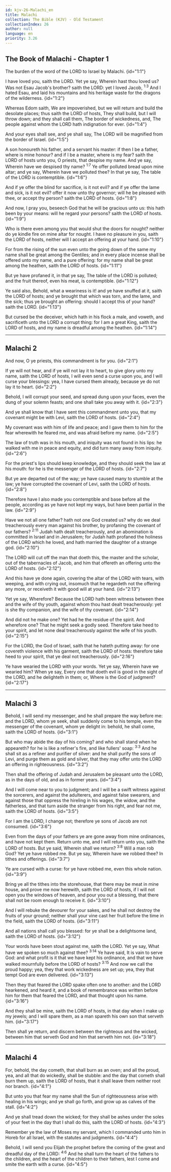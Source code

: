 ```yaml
---
id: kjv-26-Malachi_en
title: Malachi
collection: The Bible (KJV) - Old Testament
collectionIndex: 26
author: null
language: en
priority: 3.26
---
```


## The Book of Malachi - Chapter 1

The burden of the word of the LORD to Israel by Malachi.  {id="1:1"}

I have loved you, saith the LORD. Yet ye say, Wherein hast thou loved us? Was not Esau Jacob's brother? saith the LORD: yet I loved Jacob, <sup>1:3</sup> And I hated Esau, and laid his mountains and his heritage waste for the dragons of the wilderness.  {id="1:2"}

Whereas Edom saith, We are impoverished, but we will return and build the desolate places; thus saith the LORD of hosts, They shall build, but I will throw down; and they shall call them, The border of wickedness, and, The people against whom the LORD hath indignation for ever.  {id="1:4"}

And your eyes shall see, and ye shall say, The LORD will be magnified from the border of Israel.  {id="1:5"}

A son honoureth his father, and a servant his master: if then I be a father, where is mine honour? and if I be a master, where is my fear? saith the LORD of hosts unto you, O priests, that despise my name. And ye say, Wherein have we despised thy name?  <sup>1:7</sup> Ye offer polluted bread upon mine altar; and ye say, Wherein have we polluted thee? In that ye say, The table of the LORD is contemptible.  {id="1:6"}

And if ye offer the blind for sacrifice, is it not evil? and if ye offer the lame and sick, is it not evil? offer it now unto thy governor; will he be pleased with thee, or accept thy person? saith the LORD of hosts.  {id="1:8"}

And now, I pray you, beseech God that he will be gracious unto us: this hath been by your means: will he regard your persons? saith the LORD of hosts.  {id="1:9"}

Who is there even among you that would shut the doors for nought? neither do ye kindle fire on mine altar for nought. I have no pleasure in you, saith the LORD of hosts, neither will I accept an offering at your hand.  {id="1:10"}

For from the rising of the sun even unto the going down of the same my name shall be great among the Gentiles; and in every place incense shall be offered unto my name, and a pure offering: for my name shall be great among the heathen, saith the LORD of hosts.  {id="1:11"}

But ye have profaned it, in that ye say, The table of the LORD is polluted; and the fruit thereof, even his meat, is contemptible.  {id="1:12"}

Ye said also, Behold, what a weariness is it! and ye have snuffed at it, saith the LORD of hosts; and ye brought that which was torn, and the lame, and the sick; thus ye brought an offering: should I accept this of your hand? saith the LORD.  {id="1:13"}

But cursed be the deceiver, which hath in his flock a male, and voweth, and sacrificeth unto the LORD a corrupt thing: for I am a great King, saith the LORD of hosts, and my name is dreadful among the heathen.  {id="1:14"}

---

## Malachi 2

And now, O ye priests, this commandment is for you.  {id="2:1"}

If ye will not hear, and if ye will not lay it to heart, to give glory unto my name, saith the LORD of hosts, I will even send a curse upon you, and I will curse your blessings: yea, I have cursed them already, because ye do not lay it to heart.  {id="2:2"}

Behold, I will corrupt your seed, and spread dung upon your faces, even the dung of your solemn feasts; and one shall take you away with it.  {id="2:3"}

And ye shall know that I have sent this commandment unto you, that my covenant might be with Levi, saith the LORD of hosts.  {id="2:4"}

My covenant was with him of life and peace; and I gave them to him for the fear wherewith he feared me, and was afraid before my name.  {id="2:5"}

The law of truth was in his mouth, and iniquity was not found in his lips: he walked with me in peace and equity, and did turn many away from iniquity.  {id="2:6"}

For the priest's lips should keep knowledge, and they should seek the law at his mouth: for he is the messenger of the LORD of hosts.  {id="2:7"}

But ye are departed out of the way; ye have caused many to stumble at the law; ye have corrupted the covenant of Levi, saith the LORD of hosts.  {id="2:8"}

Therefore have I also made you contemptible and base before all the people, according as ye have not kept my ways, but have been partial in the law.  {id="2:9"}

Have we not all one father? hath not one God created us? why do we deal treacherously every man against his brother, by profaning the covenant of our fathers?  <sup>2:11</sup> Judah hath dealt treacherously, and an abomination is committed in Israel and in Jerusalem; for Judah hath profaned the holiness of the LORD which he loved, and hath married the daughter of a strange god.  {id="2:10"}

The LORD will cut off the man that doeth this, the master and the scholar, out of the tabernacles of Jacob, and him that offereth an offering unto the LORD of hosts.  {id="2:12"}

And this have ye done again, covering the altar of the LORD with tears, with weeping, and with crying out, insomuch that he regardeth not the offering any more, or receiveth it with good will at your hand.  {id="2:13"}

Yet ye say, Wherefore? Because the LORD hath been witness between thee and the wife of thy youth, against whom thou hast dealt treacherously: yet is she thy companion, and the wife of thy covenant.  {id="2:14"}

And did not he make one? Yet had he the residue of the spirit. And wherefore one? That he might seek a godly seed. Therefore take heed to your spirit, and let none deal treacherously against the wife of his youth.  {id="2:15"}

For the LORD, the God of Israel, saith that he hateth putting away: for one covereth violence with his garment, saith the LORD of hosts: therefore take heed to your spirit, that ye deal not treacherously.  {id="2:16"}

Ye have wearied the LORD with your words. Yet ye say, Wherein have we wearied him? When ye say, Every one that doeth evil is good in the sight of the LORD, and he delighteth in them; or, Where is the God of judgment?  {id="2:17"}

---

## Malachi 3

Behold, I will send my messenger, and he shall prepare the way before me: and the LORD, whom ye seek, shall suddenly come to his temple, even the messenger of the covenant, whom ye delight in: behold, he shall come, saith the LORD of hosts.  {id="3:1"}

But who may abide the day of his coming? and who shall stand when he appeareth? for he is like a refiner's fire, and like fullers' soap: <sup>3:3</sup> And he shall sit as a refiner and purifier of silver: and he shall purify the sons of Levi, and purge them as gold and silver, that they may offer unto the LORD an offering in righteousness.  {id="3:2"}

Then shall the offering of Judah and Jerusalem be pleasant unto the LORD, as in the days of old, and as in former years.  {id="3:4"}

And I will come near to you to judgment; and I will be a swift witness against the sorcerers, and against the adulterers, and against false swearers, and against those that oppress the hireling in his wages, the widow, and the fatherless, and that turn aside the stranger from his right, and fear not me, saith the LORD of hosts.  {id="3:5"}

For I am the LORD, I change not; therefore ye sons of Jacob are not consumed.  {id="3:6"}

Even from the days of your fathers ye are gone away from mine ordinances, and have not kept them. Return unto me, and I will return unto you, saith the LORD of hosts. But ye said, Wherein shall we return?  <sup>3:8</sup> Will a man rob God? Yet ye have robbed me. But ye say, Wherein have we robbed thee? In tithes and offerings.  {id="3:7"}

Ye are cursed with a curse: for ye have robbed me, even this whole nation.  {id="3:9"}

Bring ye all the tithes into the storehouse, that there may be meat in mine house, and prove me now herewith, saith the LORD of hosts, if I will not open you the windows of heaven, and pour you out a blessing, that there shall not be room enough to receive it.  {id="3:10"}

And I will rebuke the devourer for your sakes, and he shall not destroy the fruits of your ground; neither shall your vine cast her fruit before the time in the field, saith the LORD of hosts.  {id="3:11"}

And all nations shall call you blessed: for ye shall be a delightsome land, saith the LORD of hosts.  {id="3:12"}

Your words have been stout against me, saith the LORD. Yet ye say, What have we spoken so much against thee?  <sup>3:14</sup> Ye have said, It is vain to serve God: and what profit is it that we have kept his ordinance, and that we have walked mournfully before the LORD of hosts?  <sup>3:15</sup> And now we call the proud happy; yea, they that work wickedness are set up; yea, they that tempt God are even delivered.  {id="3:13"}

Then they that feared the LORD spake often one to another: and the LORD hearkened, and heard it, and a book of remembrance was written before him for them that feared the LORD, and that thought upon his name.  {id="3:16"}

And they shall be mine, saith the LORD of hosts, in that day when I make up my jewels; and I will spare them, as a man spareth his own son that serveth him.  {id="3:17"}

Then shall ye return, and discern between the righteous and the wicked, between him that serveth God and him that serveth him not.  {id="3:18"}

---

## Malachi 4

For, behold, the day cometh, that shall burn as an oven; and all the proud, yea, and all that do wickedly, shall be stubble: and the day that cometh shall burn them up, saith the LORD of hosts, that it shall leave them neither root nor branch.  {id="4:1"}

But unto you that fear my name shall the Sun of righteousness arise with healing in his wings; and ye shall go forth, and grow up as calves of the stall.  {id="4:2"}

And ye shall tread down the wicked; for they shall be ashes under the soles of your feet in the day that I shall do this, saith the LORD of hosts.  {id="4:3"}

Remember ye the law of Moses my servant, which I commanded unto him in Horeb for all Israel, with the statutes and judgments.  {id="4:4"}

Behold, I will send you Elijah the prophet before the coming of the great and dreadful day of the LORD: <sup>4:6</sup> And he shall turn the heart of the fathers to the children, and the heart of the children to their fathers, lest I come and smite the earth with a curse.  {id="4:5"}

